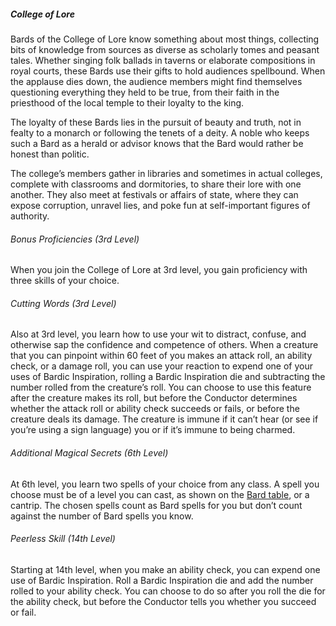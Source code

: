 ##### College of Lore

Bards of the College of Lore know something about most things, collecting bits of knowledge from sources as diverse as scholarly tomes and peasant tales.
Whether singing folk ballads in taverns or elaborate compositions in royal courts, these Bards use their gifts to hold audiences spellbound.
When the applause dies down, the audience members might find themselves questioning everything they held to be true, from their faith in the priesthood of the local temple to their loyalty to the king.

The loyalty of these Bards lies in the pursuit of beauty and truth, not in fealty to a monarch or following the tenets of a deity.
A noble who keeps such a Bard as a herald or advisor knows that the Bard would rather be honest than politic.

The college’s members gather in libraries and sometimes in actual colleges, complete with classrooms and dormitories, to share their lore with one another.
They also meet at festivals or affairs of state, where they can expose corruption, unravel lies, and poke fun at self-important figures of authority.

###### Bonus Proficiencies (3rd Level)

When you join the College of Lore at 3rd level, you gain proficiency with three skills of your choice.

###### Cutting Words (3rd Level)

Also at 3rd level, you learn how to use your wit to distract, confuse, and otherwise sap the confidence and competence of others.
When a creature that you can pinpoint within 60 feet of you makes an attack roll, an ability check, or a damage roll, you can use your reaction to expend one of your uses of Bardic Inspiration, rolling a Bardic Inspiration die and subtracting the number rolled from the creature’s roll.
You can choose to use this feature after the creature makes its roll, but before the Conductor determines whether the attack roll or ability check succeeds or fails, or before the creature deals its damage.
The creature is immune if it can’t hear (or see if you’re using a sign language) you or if it’s immune to being charmed.

###### Additional Magical Secrets (6th Level)

At 6th level, you learn two spells of your choice from any class.
A spell you choose must be of a level you can cast, as shown on the [Bard table](#Bard_the_bard_table), or a cantrip.
The chosen spells count as Bard spells for you but don’t count against the number of Bard spells you know.

###### Peerless Skill (14th Level)

Starting at 14th level, when you make an ability check, you can expend one use of Bardic Inspiration.
Roll a Bardic Inspiration die and add the number rolled to your ability check.
You can choose to do so after you roll the die for the ability check, but before the Conductor tells you whether you succeed or fail.
